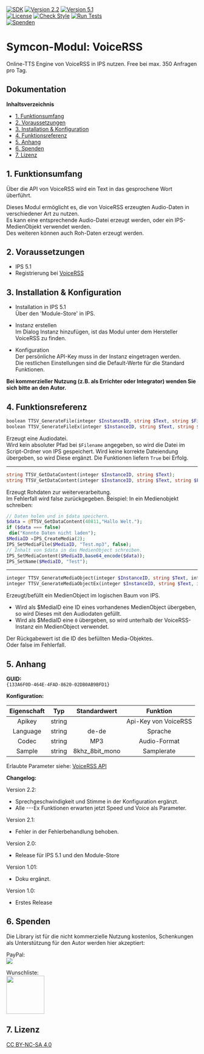 [![SDK](https://img.shields.io/badge/Symcon-PHPModul-red.svg)](https://www.symcon.de/service/dokumentation/entwicklerbereich/sdk-tools/sdk-php/) 
[![Version 2.2](https://img.shields.io/badge/Modul%20Version-2.2-blue.svg)]() 
[![Version 5.1](https://img.shields.io/badge/Symcon%20Version-5.1%20%3E-green.svg)](https://www.symcon.de/forum/threads/30857-IP-Symcon-5-1-%28Stable%29-Changelog)  
[![License](https://img.shields.io/badge/License-CC%20BY--NC--SA%204.0-green.svg)](https://creativecommons.org/licenses/by-nc-sa/4.0/) 
[![Check Style](https://github.com/Nall-chan/VoiceRSS/workflows/Check%20Style/badge.svg)](https://github.com/Nall-chan/VoiceRSS/actions) 
[![Run Tests](https://github.com/Nall-chan/VoiceRSS/workflows/Run%20Tests/badge.svg)](https://github.com/Nall-chan/VoiceRSS/actions)  
[![Spenden](https://www.paypalobjects.com/de_DE/DE/i/btn/btn_donate_SM.gif)](#6-spenden)  

# Symcon-Modul: VoiceRSS <!-- omit in toc -->
Online-TTS Engine von VoiceRSS in IPS nutzen.
Free bei max. 350 Anfragen pro Tag.

## Dokumentation <!-- omit in toc -->

**Inhaltsverzeichnis**

- [1. Funktionsumfang](#1-funktionsumfang)
- [2. Voraussetzungen](#2-voraussetzungen)
- [3. Installation \& Konfiguration](#3-installation--konfiguration)
- [4. Funktionsreferenz](#4-funktionsreferenz)
- [5. Anhang](#5-anhang)
- [6. Spenden](#6-spenden)
- [7. Lizenz](#7-lizenz)

## 1. Funktionsumfang

 Über die API von VoiceRSS wird ein Text in das gesprochene Wort überführt.  

 Dieses Modul ermöglicht es, die von VoiceRSS erzeugten Audio-Daten in verschiedener Art zu nutzen.  
 Es kann eine entsprechende Audio-Datei erzeugt werden, oder ein IPS-MedienObjekt verwendet werden.  
 Des weiteren können auch Roh-Daten erzeugt werden.  

## 2. Voraussetzungen

 - IPS 5.1  
 - Registrierung bei [VoiceRSS](http://www.voicerss.org/)  
 
## 3. Installation & Konfiguration

   - Installation in IPS 5.1  
        Über den 'Module-Store' in IPS.  

   - Instanz erstellen  
        Im Dialog Instanz hinzufügen, ist das Modul unter dem Hersteller VoiceRSS zu finden.  

   - Konfiguration  
        Der persönliche API-Key muss in der Instanz eingetragen werden.  
        Die restlichen Einstellungen sind die Default-Werte für die Standard Funktionen.  

   **Bei kommerzieller Nutzung (z.B. als Errichter oder Integrator) wenden Sie sich bitte an den Autor.**  

## 4. Funktionsreferenz

```php
boolean TTSV_GenerateFile(integer $InstanceID, string $Text, string $Filename);
boolean TTSV_GenerateFileEx(integer $InstanceID, string $Text, string $Filename, string $Format, string $Codec, string $Language, int $Speed, string $Voice)
```
 Erzeugt eine Audiodatei.  
 Wird kein absoluter Pfad bei `$Filename` angegeben, so wird die Datei im Script-Ordner von IPS gespeichert.
 Wird keine korrekte Dateiendung übergeben, so wird Diese ergänzt.
 Die Funktionen liefern `True` bei Erfolg.  

---  

```php
string TTSV_GetDataContent(integer $InstanceID, string $Text);
string TTSV_GetDataContent(integer $InstanceID, string $Text, string $Format, string $Codec, string $Language, int $Speed, string $Voice)
```
 Erzeugt Rohdaten zur weiterverarbeitung.  
 Im Fehlerfall wird false zurückgegeben.
 Beispiel:
  In ein Medienobjekt schreiben:

   ```php
// Daten holen und in $data speichern.
$data = @TTSV_GetDataContent(40811,"Hallo Welt.");
if ($data === false)
    die("Konnte Daten nicht laden");
$MediaID =IPS_CreateMedia(2);
IPS_SetMediaFile($MediaID, "Test.mp3", false);
// Inhalt von $data in das MedienObject schreiben.
IPS_SetMediaContent($MediaID,base64_encode($data));
IPS_SetName($MediaID, "Test");
```  

---  

```php
integer TTSV_GenerateMediaObject(integer $InstanceID, string $Text, integer $MediaID);
integer TTSV_GenerateMediaObjectEx(integer $InstanceID, string $Text, integer $MediaID, string $Format, string $Codec, string $Language, int $Speed, string $Voice)
```
Erzeugt/befüllt ein MedienObject im logischen Baum von IPS.  
- Wird als $MediaID eine ID eines vorhandenes MedienObject übergeben, so wird Dieses mit den Audiodaten gefüllt.
- Wird als $MediaID eine `0` übergeben, so wird unterhalb der VoiceRSS-Instanz ein MedienObject verwendet.

Der Rückgabewert ist die ID des befüllten Media-Objektes.  
Oder false im Fehlerfall.  

## 5. Anhang

**GUID:**  
 `{133A6F0D-464E-4FAD-8620-02DB0AB9BFD1}`

**Konfiguration:**

| Eigenschaft |  Typ   |  Standardwert  |       Funktion       |
| :---------: | :----: | :------------: | :------------------: |
|   Apikey    | string |                | Api-Key von VoiceRSS |
|  Language   | string |     de-de      |       Sprache        |
|    Codec    | string |      MP3       |     Audio-Format     |
|   Sample    | string | 8khz_8bit_mono |      Samplerate      |

Erlaubte Parameter siehe:
[VoiceRSS API](http://www.voicerss.org/api/documentation.aspx)


**Changelog:**  

 Version 2.2:  
  - Sprechgeschwindigkeit und Stimme in der Konfiguration ergänzt.  
  - Alle ---Ex Funktionen erwarten jetzt Speed und Voice als Parameter.   
  
 Version 2.1:  
  - Fehler in der Fehlerbehandlung behoben.  

 Version 2.0:  
  - Release für IPS 5.1 und den Module-Store   

 Version 1.01:  
  - Doku ergänzt.

 Version 1.0:  
  - Erstes Release  

## 6. Spenden  
  
  Die Library ist für die nicht kommerzielle Nutzung kostenlos, Schenkungen als Unterstützung für den Autor werden hier akzeptiert:  

  PayPal:  
<a href="https://www.paypal.com/donate?hosted_button_id=G2SLW2MEMQZH2" target="_blank"><img src="https://www.paypalobjects.com/de_DE/DE/i/btn/btn_donate_LG.gif" border="0" /></a>  

  Wunschliste:  
<a href="https://www.amazon.de/hz/wishlist/ls/YU4AI9AQT9F?ref_=wl_share" target="_blank"><img src="https://upload.wikimedia.org/wikipedia/commons/4/4a/Amazon_icon.svg" border="0" width="100"/></a>  

## 7. Lizenz

  [CC BY-NC-SA 4.0](https://creativecommons.org/licenses/by-nc-sa/4.0/)  
